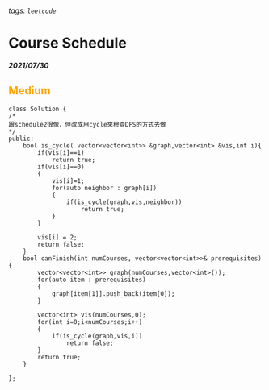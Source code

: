###### tags: `leetcode`
<style>
.orange {
  color: #FFA600;
}
.green{
  color: #00FF00;
}
.red{
  color: #FF0000;
}
</style>

# Course Schedule
***2021/07/30***
## <span class="orange">Medium</span>
```cpp=
class Solution {
/*
跟schedule2很像，但改成用cycle來檢查DFS的方式去做
*/    
public:
    bool is_cycle( vector<vector<int>> &graph,vector<int> &vis,int i){
        if(vis[i]==1)
            return true;
        if(vis[i]==0)
        {
            vis[i]=1;
            for(auto neighbor : graph[i])
            {
                if(is_cycle(graph,vis,neighbor))
                    return true;
            }
        }
            
        vis[i] = 2;
        return false;
    }
    bool canFinish(int numCourses, vector<vector<int>>& prerequisites) {
        vector<vector<int>> graph(numCourses,vector<int>());
        for(auto item : prerequisites)
        {
            graph[item[1]].push_back(item[0]);
        }
        
        vector<int> vis(numCourses,0);
        for(int i=0;i<numCourses;i++)
        {
            if(is_cycle(graph,vis,i))
                return false;
        }
        return true;
    }
    
};
```